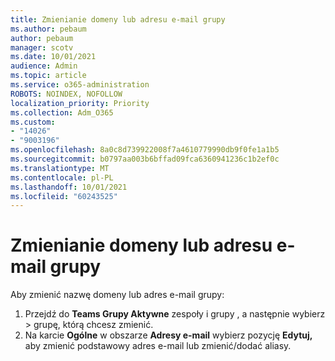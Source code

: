 ```yaml
---
title: Zmienianie domeny lub adresu e-mail grupy
ms.author: pebaum
author: pebaum
manager: scotv
ms.date: 10/01/2021
audience: Admin
ms.topic: article
ms.service: o365-administration
ROBOTS: NOINDEX, NOFOLLOW
localization_priority: Priority
ms.collection: Adm_O365
ms.custom:
- "14026"
- "9003196"
ms.openlocfilehash: 8a0c8d739922008f7a4610779990db9f0fe1a1b5
ms.sourcegitcommit: b0797aa003b6bffad09fca6360941236c1b2ef0c
ms.translationtype: MT
ms.contentlocale: pl-PL
ms.lasthandoff: 10/01/2021
ms.locfileid: "60243525"
---
```

# <a name="change-the-domain-or-email-address-of-a-group"></a>Zmienianie domeny lub adresu e-mail grupy

Aby zmienić nazwę domeny lub adres e-mail grupy:

1. Przejdź do **Teams Grupy Aktywne** zespoły i grupy , a następnie wybierz  >  grupę, którą chcesz zmienić.
1. Na karcie **Ogólne** w obszarze **Adresy e-mail** wybierz pozycję **Edytuj,** aby zmienić podstawowy adres e-mail lub zmienić/dodać aliasy.